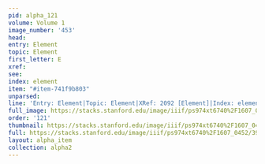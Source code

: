 ```yaml
---
pid: alpha_121
volume: Volume 1
image_number: '453'
head: 
entry: Element
topic: Element
first_letter: E
xref: 
see: 
index: element
item: "#item-741f9b803"
unparsed: 
line: 'Entry: Element|Topic: Element|XRef: 2092 [Element]|Index: element|#item-741f9b803'
full_image: https://stacks.stanford.edu/image/iiif/ps974xt6740%2F1607_0452/full/full/0/default.jpg
order: '121'
thumbnail: https://stacks.stanford.edu/image/iiif/ps974xt6740%2F1607_0452/full/100,/0/default.jpg
full: https://stacks.stanford.edu/image/iiif/ps974xt6740%2F1607_0452/395,1093,3070,341/full/0/default.jpg
layout: alpha_item
collection: alpha2
---
```

